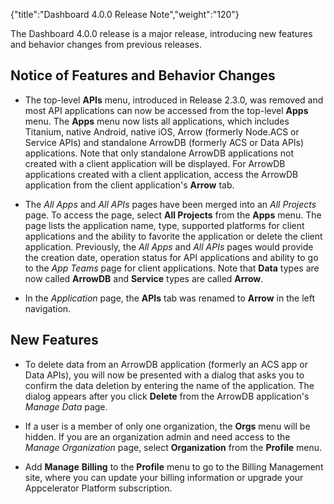 {"title":"Dashboard 4.0.0 Release Note","weight":"120"}

The Dashboard 4.0.0 release is a major release, introducing new features and behavior changes from previous releases.

## Notice of Features and Behavior Changes

* The top-level **APIs** menu, introduced in Release 2.3.0, was removed and most API applications can now be accessed from the top-level **Apps** menu. The **Apps** menu now lists all applications, which includes Titanium, native Android, native iOS, Arrow (formerly Node.ACS or Service APIs) and standalone ArrowDB (formerly ACS or Data APIs) applications. Note that only standalone ArrowDB applications not created with a client application will be displayed. For ArrowDB applications created with a client application, access the ArrowDB application from the client application's **Arrow** tab.

* The _All Apps_ and _All APIs_ pages have been merged into an _All Projects_ page. To access the page, select **All Projects** from the **Apps** menu. The page lists the application name, type, supported platforms for client applications and the ability to favorite the application or delete the client application. Previously, the _All Apps_ and _All APIs_ pages would provide the creation date, operation status for API applications and ability to go to the _App Teams_ page for client applications. Note that **Data** types are now called **ArrowDB** and **Service** types are called **Arrow**.

* In the _Application_ page, the **APIs** tab was renamed to **Arrow** in the left navigation.

## New Features

* To delete data from an ArrowDB application (formerly an ACS app or Data APIs), you will now be presented with a dialog that asks you to confirm the data deletion by entering the name of the application. The dialog appears after you click **Delete** from the ArrowDB application's _Manage Data_ page.

* If a user is a member of only one organization, the **Orgs** menu will be hidden. If you are an organization admin and need access to the _Manage Organization_ page, select **Organization** from the **Profile** menu.

* Add **Manage** **Billing** to the **Profile** menu to go to the Billing Management site, where you can update your billing information or upgrade your Appcelerator Platform subscription.

